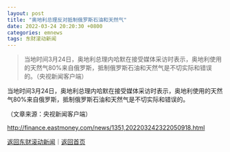 ```yaml
---
layout: post
title: "奥地利总理反对抵制俄罗斯石油和天然气"
date: 2022-03-24 20:20:30 +0800
categories: emnews
tags: 东财滚动新闻
---
```

> 当地时间3月24日，奥地利总理内哈默在接受媒体采访时表示，奥地利使用的天然气80%来自俄罗斯，抵制俄罗斯石油和天然气是不切实际和错误的。（央视新闻客户端）

<p>当地时间3月24日，奥地利总理内哈默在接受媒体采访时表示，奥地利使用的天然气80%来自俄罗斯，抵制俄罗斯石油和天然气是不切实际和错误的。</p><p class="em_media">（文章来源：央视新闻客户端）</p>

<http://finance.eastmoney.com/news/1351,202203242322050918.html>

[返回东财滚动新闻](//finews.withounder.com/emnews/)｜[返回首页](//finews.withounder.com/)